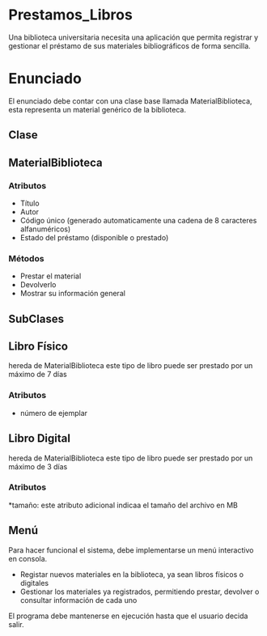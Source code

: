 # Prestamos_Libros
Una biblioteca universitaria necesita una aplicación que permita registrar y gestionar el préstamo de sus materiales bibliográficos de forma sencilla.

# Enunciado 
El enunciado debe contar con una clase base llamada MaterialBiblioteca, esta representa un material genérico de la biblioteca.

## Clase
 
## MaterialBiblioteca

### Atributos
* Título
* Autor
* Código único (generado automaticamente una cadena de 8 caracteres alfanuméricos)
* Estado del préstamo (disponible o prestado)

### Métodos
* Prestar el material
* Devolverlo
* Mostrar su información general

## SubClases

## Libro Físico
hereda de MaterialBiblioteca este tipo de libro puede ser prestado por un máximo de 7 días

### Atributos
* número de ejemplar

## Libro Digital
hereda de MaterialBiblioteca este tipo de libro puede ser prestado por un máximo de 3 días

### Atributos
*tamaño: este atributo adicional indicaa el tamaño del archivo en MB

## Menú
Para hacer funcional el sistema, debe implementarse un menú interactivo en consola.

* Registar nuevos materiales en la biblioteca, ya sean libros físicos o digitales 
* Gestionar los materiales ya registrados, permitiendo prestar, devolver o consultar información de cada uno 

El programa debe mantenerse en ejecución hasta que el usuario decida salir.